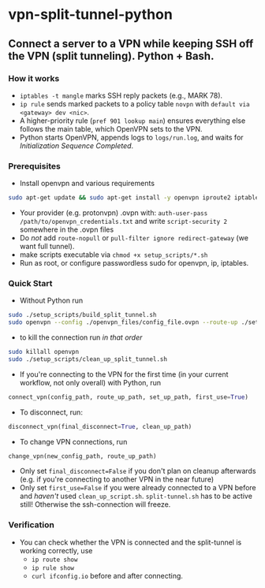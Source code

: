 # vpn-split-tunnel-python
## Connect a server to a VPN while keeping SSH off the VPN (split tunneling). Python + Bash.
### How it works
- `iptables -t mangle` marks SSH reply packets (e.g., MARK 78).
- `ip rule` sends marked packets to a policy table `novpn` with `default via <gateway> dev <nic>`.
- A higher-priority rule (`pref 901 lookup main`) ensures everything else follows the main table, which OpenVPN sets to the VPN.
- Python starts OpenVPN, appends logs to `logs/run.log`, and waits for _Initialization Sequence Completed_.
### Prerequisites
- Install openvpn and various requirements
```bash
sudo apt-get update && sudo apt-get install -y openvpn iproute2 iptables curl tcpdump
```
- Your provider (e.g. protonvpn) .ovpn with: `auth-user-pass /path/to/openvpn_credentials.txt` and write `script-security 2` somewhere in the .ovpn files
- Do _not_ add `route-nopull` or `pull-filter ignore redirect-gateway` (we want full tunnel).
- make scripts executable via `chmod +x setup_scripts/*.sh`
- Run as root, or configure passwordless sudo for openvpn, ip, iptables.
### Quick Start
- Without Python run
```bash
sudo ./setup_scripts/build_split_tunnel.sh
sudo openvpn --config ./openvpn_files/config_file.ovpn --route-up ./setup_scripts/route_up_fix.sh
```
- to kill the connection run *in that order*
```bash
sudo killall openvpn
sudo ./setup_scripts/clean_up_split_tunnel.sh
```
- If you're connecting to the VPN for the first time (in your current workflow, not only overall) with Python, run
```python
connect_vpn(config_path, route_up_path, set_up_path, first_use=True)
```
- To disconnect, run:
```python
disconnect_vpn(final_disconnect=True, clean_up_path)
```
- To change VPN connections, run
```python
change_vpn(new_config_path, route_up_path)
```
- Only set `final_disconnect=False` if you don't plan on cleanup afterwards (e.g. if you're connecting to another VPN in the near future)
- Only set `first_use=False` if you were already connected to a VPN before and *haven't* used `clean_up_script.sh`. `split-tunnel.sh` has to be active still! Otherwise the ssh-connection will freeze.
### Verification
- You can check whether the VPN is connected and the split-tunnel is working correctly, use
  - `ip route show`
  - `ip rule show`
  - `curl ifconfig.io` before and after connecting.
